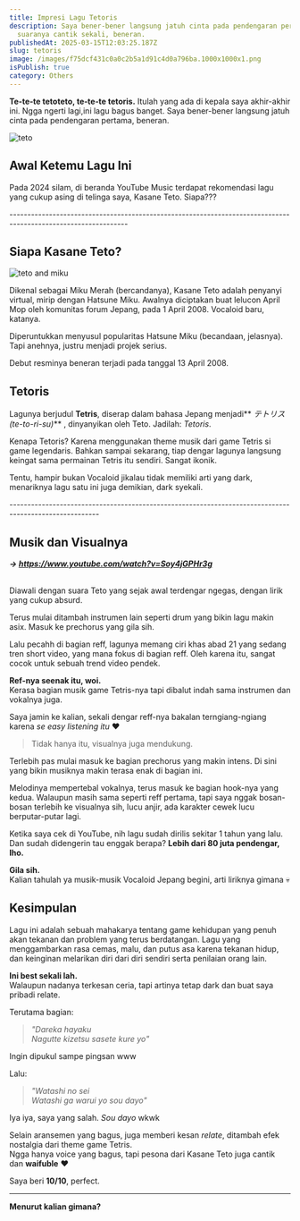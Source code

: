 ```yaml
---
title: Impresi Lagu Tetoris
description: Saya bener-bener langsung jatuh cinta pada pendengaran pertama,
  suaranya cantik sekali, beneran.
publishedAt: 2025-03-15T12:03:25.187Z
slug: tetoris
image: /images/f75dcf431c0a0c2b5a1d91c4d0a796ba.1000x1000x1.png
isPublish: true
category: Others
---
```

**Te‑te‑te tetoteto, te‑te‑te tetoris.** Itulah yang ada di kepala saya akhir-akhir ini. Ngga ngerti lagi,ini lagu bagus banget. Saya bener-bener langsung jatuh cinta pada pendengaran pertama, beneran.

![teto](/images/f75dcf431c0a0c2b5a1d91c4d0a796ba.1000x1000x1.png "tetoris")

## Awal Ketemu Lagu Ini

Pada 2024 silam, di beranda YouTube Music terdapat rekomendasi lagu yang cukup asing di telinga saya, Kasane Teto. Siapa???

\-﻿--------------------------------------------------------------------------------------------------------------

## Siapa Kasane Teto?

![teto and miku](/images/v1bgofyafdeobque47an.png "teto and miku")

Dikenal sebagai Miku Merah (bercandanya), Kasane Teto adalah penyanyi virtual, mirip dengan Hatsune Miku. Awalnya diciptakan buat lelucon April Mop oleh komunitas forum Jepang, pada 1 April 2008. Vocaloid baru, katanya. 

Diperuntukkan menyusul popularitas Hatsune Miku (becandaan, jelasnya). Tapi anehnya, justru menjadi projek serius.

Debut resminya beneran terjadi pada tanggal 13 April 2008.

## Tetoris

Lagunya berjudul **Tetris**, diserap dalam bahasa Jepang menjadi** *テトリス (te-to-ri-su)*** , dinyanyikan oleh Teto. Jadilah: *Tetoris*.

Kenapa Tetoris? Karena menggunakan theme musik dari game Tetris si game legendaris. Bahkan sampai sekarang, tiap dengar lagunya langsung keingat sama permainan Tetris itu sendiri. Sangat ikonik.

Tentu, hampir bukan Vocaloid jikalau tidak memiliki arti yang dark, menariknya lagu satu ini juga demikian, dark syekali.

\-﻿------------------------------------------------------------------------------------------------------

## Musik dan Visualnya

***\-> [https://www.youtube.com/watch?v=Soy4jGPHr3g ](https://www.youtube.com/watch?v=Soy4jGPHr3g)***

\
Diawali dengan suara Teto yang sejak awal terdengar ngegas, dengan lirik yang cukup absurd.

Terus mulai ditambah instrumen lain seperti drum yang bikin lagu makin asix. Masuk ke prechorus yang gila sih.

Lalu pecahh di bagian reff, lagunya memang ciri khas abad 21 yang sedang tren short video, yang mana fokus di bagian reff. Oleh karena itu, sangat cocok untuk sebuah trend video pendek.

**Ref-nya seenak itu, woi.**\
Kerasa bagian musik game Tetris-nya tapi dibalut indah sama instrumen dan vokalnya juga.

Saya jamin ke kalian, sekali dengar reff-nya bakalan terngiang-ngiang karena *se easy listening itu* ♥️

> Tidak hanya itu, visualnya juga mendukung.

Terlebih pas mulai masuk ke bagian prechorus yang makin intens. Di sini yang bikin musiknya makin terasa enak di bagian ini.

Melodinya mempertebal vokalnya, terus masuk ke bagian hook-nya yang kedua. Walaupun masih sama seperti reff pertama, tapi saya nggak bosan-bosan terlebih ke visualnya sih, lucu anjir, ada karakter cewek lucu berputar-putar lagi.

Ketika saya cek di YouTube, nih lagu sudah dirilis sekitar 1 tahun yang lalu.\
Dan sudah didengerin tau enggak berapa? **Lebih dari 80 juta pendengar, lho.**

**Gila sih.**\
Kalian tahulah ya musik-musik Vocaloid Jepang begini, arti liriknya gimana 💀

## Kesimpulan

Lagu ini adalah sebuah mahakarya tentang game kehidupan yang penuh akan tekanan dan problem yang terus berdatangan. Lagu yang menggambarkan rasa cemas, malu, dan putus asa karena tekanan hidup, dan keinginan melarikan diri dari diri sendiri serta penilaian orang lain.

**Ini best sekali lah.**\
Walaupun nadanya terkesan ceria, tapi artinya tetap dark dan buat saya pribadi relate. 

Terutama bagian:

> *"Dareka hayaku\
> Nagutte kizetsu sasete kure yo"*

Ingin dipukul sampe pingsan www

Lalu:

> *"Watashi no sei\
> Watashi ga warui yo sou dayo"*

Iya iya, saya yang salah. *Sou dayo* wkwk

Selain aransemen yang bagus, juga memberi kesan *relate*, ditambah efek nostalgia dari theme game Tetris.\
Ngga hanya voice yang bagus, tapi pesona dari Kasane Teto juga cantik dan **waifuble** ♥️

Saya beri **10/10**, perfect.

- - -

**Menurut kalian gimana?**
